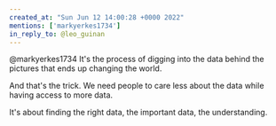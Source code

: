 ```yaml
---
created_at: "Sun Jun 12 14:00:28 +0000 2022"
mentions: ['markyerkes1734']
in_reply_to: @leo_guinan
---
```


@markyerkes1734 It's the process of digging into the data behind the pictures that ends up changing the world.

And that's the trick. We need people to care less about the data while having access to more data.

It's about finding the right data, the important data, the understanding.